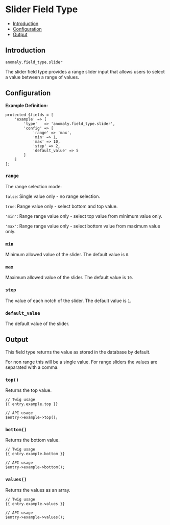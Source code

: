 # Slider Field Type

- [Introduction](#introduction)
- [Configuration](#configuration)
- [Output](#output)


<a name="introduction"></a>
## Introduction

`anomaly.field_type.slider`

The slider field type provides a range slider input that allows users to select a value between a range of values.


<a name="configuration"></a>
## Configuration

**Example Definition:**

    protected $fields = [
        'example' => [
            'type'   => 'anomaly.field_type.slider',
            'config' => [
                'range' => 'max',
                'min' => 1,
                'max' => 10,
                'step' => 2,
                'default_value' => 5
            ]
        ]
    ];

### `range`

The range selection mode:
  
`false`: Single value only - no range selection.

`true`: Range value only - select bottom and top value.

`'min'`: Range range value only - select top value from minimum value only.

`'max'`: Range range value only - select bottom value from maximum value only.  

### `min`

Minimum allowed value of the slider. The default value is `0`.

### `max`

Maximum allowed value of the slider. The default value is `10`.

### `step`

The value of each notch of the slider. The default value is `1`.

### `default_value`

The default value of the slider.


<a name="output"></a>
## Output

This field type returns the value as stored in the database by default.

For non range this will be a single value. For range sliders the values are separated with a comma.

### `top()`

Returns the top value.

    // Twig usage
    {{ entry.example.top }}
    
    // API usage
    $entry->example->top();

### `bottom()`

Returns the bottom value.

    // Twig usage
    {{ entry.example.bottom }}
    
    // API usage
    $entry->example->bottom();

### `values()`

Returns the values as an array.

    // Twig usage
    {{ entry.example.values }}
    
    // API usage
    $entry->example->values();
